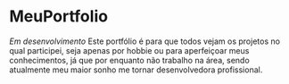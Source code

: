 # MeuPortfolio
*Em desenvolvimento*
Este portfólio é para que todos vejam os projetos no qual participei, seja apenas por hobbie ou para aperfeiçoar meus conhecimentos, já que por enquanto não trabalho na área, sendo atualmente meu maior sonho me tornar desenvolvedora profissional.

